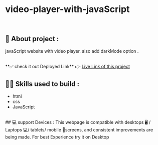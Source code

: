 # video-player-with-javaScript

<br/>

## 📌 About  project :
javaScript website with video player.
also add darkMode option . 

<br />
**✅ check it out Deployed Link**  👉 <a href="https://video-player-with-js.netlify.app/" target="_blank">Live Link of this project</a>
<br />

## 👨‍💻 Skills used to build :
- html
- css
- JavaScript

<br />
## 💻 support Devices :
This webpage is compatible with desktops 🖥️ / Laptops 💻/ tablets/ mobile 📱screens, and consistent improvements are being made.
For best Experience try it on Desktop




